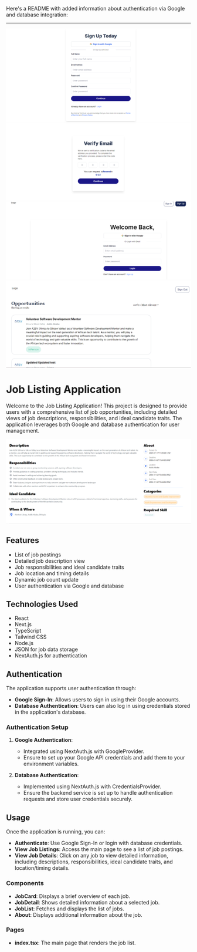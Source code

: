 Here's a README with added information about authentication via Google and database integration:

---
![alt text](<Screenshot 2024-08-07 141014.png>) 
![alt text](<Screenshot 2024-08-07 140923.png>) 
![alt text](<Screenshot 2024-08-07 140943.png>) 
![alt text](<Screenshot 2024-08-07 141145.png>)
# Job Listing Application


Welcome to the Job Listing Application! This project is designed to provide users with a comprehensive list of job opportunities, including detailed views of job descriptions, responsibilities, and ideal candidate traits. The application leverages both Google and database authentication for user management.

![Job Listing Application Screenshot](<Screenshot 2024-08-05 093540.png>)

## Features

- List of job postings
- Detailed job description view
- Job responsibilities and ideal candidate traits
- Job location and timing details
- Dynamic job count update
- User authentication via Google and database

## Technologies Used

- React
- Next.js
- TypeScript
- Tailwind CSS
- Node.js
- JSON for job data storage
- NextAuth.js for authentication

## Authentication

The application supports user authentication through:

- **Google Sign-In**: Allows users to sign in using their Google accounts.
- **Database Authentication**: Users can also log in using credentials stored in the application's database.

### Authentication Setup

1. **Google Authentication**:
   - Integrated using NextAuth.js with GoogleProvider.
   - Ensure to set up your Google API credentials and add them to your environment variables.

2. **Database Authentication**:
   - Implemented using NextAuth.js with CredentialsProvider.
   - Ensure the backend service is set up to handle authentication requests and store user credentials securely.

## Usage

Once the application is running, you can:

- **Authenticate**: Use Google Sign-In or login with database credentials.
- **View Job Listings**: Access the main page to see a list of job postings.
- **View Job Details**: Click on any job to view detailed information, including descriptions, responsibilities, ideal candidate traits, and location/timing details.


### Components

- **JobCard**: Displays a brief overview of each job.
- **JobDetail**: Shows detailed information about a selected job.
- **JobList**: Fetches and displays the list of jobs.
- **About**: Displays additional information about the job.

### Pages

- **index.tsx**: The main page that renders the job list.
